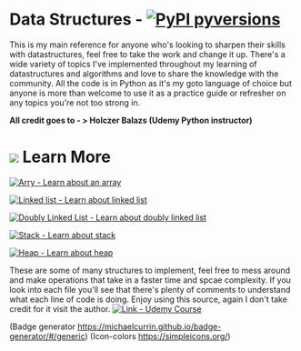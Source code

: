 # Data Structures - [![PyPI pyversions](https://img.shields.io/pypi/pyversions/ansicolortags.svg)](https://pypi.python.org/pypi/ansicolortags/)
This is my main reference for anyone who's looking to sharpen their skills with datastructures, feel free to take the work and 
change it up. There's a wide variety of topics I've implemented throughout my learning of datastructures and algorithms and love to
share the knowledge with the community. All the code is in Python as it's my goto language of choice but anyone is more than welcome
to use it as a practice guide or refresher on any topics you're not too strong in.

**All credit goes to - > Holczer Balazs (Udemy Python instructor)**


# <img src="https://img.icons8.com/external-those-icons-lineal-color-those-icons/24/000000/external-brain-medical-healthcare-those-icons-lineal-color-those-icons.png"/> Learn More

[![Arry - Learn about an array](https://img.shields.io/badge/Arry-Learn_about_an_array-00A1E9?style=for-the-badge)](https://github.com/EdrisaJobe/DataStructures/tree/main/Array)

[![Linked list - Learn about linked list](https://img.shields.io/badge/Linked_list-Learn_about_linked_list-0ABF53?style=for-the-badge)](https://github.com/EdrisaJobe/DataStructures/tree/main/LinkedLists)

[![Doubly Linked List - Learn about doubly linked list](https://img.shields.io/badge/Doubly_Linked_List-Learn_about_doubly_linked_list-00B388?style=for-the-badge)](https://github.com/EdrisaJobe/DataStructures/tree/main/LinkedLists)

[![Stack - Learn about stack](https://img.shields.io/badge/Stack-Learn_about_stack-F46D01?style=for-the-badge)](https://github.com/EdrisaJobe/DataStructures/tree/main/Stack)

[![Heap - Learn about heap](https://img.shields.io/badge/Heap-Learn_about_heap-9999FF?style=for-the-badge)](https://github.com/EdrisaJobe/DataStructures/tree/main/Heap)

These are some of many structures to implement, feel free to mess around and make operations that take in a faster time and spcae complexity. 
If you look into each file you'll see that there's plenty of comments to understand what each line of code is doing. Enjoy using this source, again I don't take 
credit for it visit the author. [![Link - Udemy Course](https://img.shields.io/badge/Link-Udemy_Course-0099e5)](https://www.udemy.com/course/algorithms-and-data-structures-in-python/)

(Badge generator https://michaelcurrin.github.io/badge-generator/#/generic)
(Icon-colors https://simpleicons.org/)
